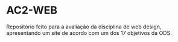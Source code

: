# AC2-WEB

Repositório feito para a avaliação da disciplina de web design, apresentando um site de acordo com um dos 17 objetivos da ODS.
